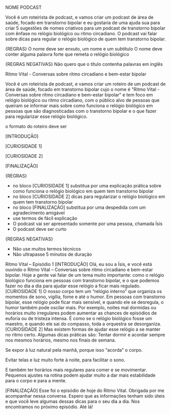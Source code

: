 NOME PODCAST 

Você é um roteirista de podcast, e vamos criar um podcast de área de saúde, focado em transtorno bipolar e eu gostaria de uma ajuda sua para criar 5 sugestões de nomes criativos para um podcast de transtorno bipolar com ênfase no relógio biológico ou ritmo circadiano. 
O podcast vai falar sobre dicas para regular o relógio biológico de quem tem transtorno bipolar.

{REGRAS}
O nome deve ser enxuto, um nome e um subtítulo
O nome deve conter alguma palavra forte que remeta o relógio biológico

{REGRAS NEGATIVAS}
Não quero que o título contenha palavras em inglês

Ritmo Vital - Conversas sobre ritmo circadiano e bem-estar bipolar

Você é um roteirista de podcast, e vamos criar um  roteiro de um podcast de área de saúde, focado em transtorno bipolar cujo o nome é "Ritmo Vital - Conversas sobre ritmo circadiano e bem-estar bipolar" e tem foco em relógio biológico ou ritmo circadiano, com o público alvo de pessoas que queiram se informar mais sobre como funciona o relógio biológico em pessoas que são diagnosticadas com o transtorno bipolar e o que fazer para regularizar esse relógio biológico. 

o formato do roteiro deve ser

[INTRODUÇÃO]

[CURIOSIDADE 1] 

[CURIOSIDADE 2]

[FINALIZAÇÃO]

{REGRAS}
 - no bloco [CURIOSIDADE 1] substitua por uma explicação prática sobre como funciona o relógio biológico em quem tem transtorno bipolar 
- no bloco [CURIOSIDADE 2] dicas para regularizar o relógio biológico em quem tem transtorno bipolar 
- no bloco [FINALIZAÇÃO] substitua por uma despedida com um agradecimento amigável 
- use termos de fácil explicação
- O podcast vai ser apresentado somente por uma pessoa, chamada Ísis
- O podcast deve ser curto

{REGRAS NEGATIVAS}

- Não use muitos termos técnicos
- Não ultrapasse 5 minutos de duração

Ritmo Vital – Episódio 1
[INTRODUÇÃO]
Olá, eu sou a Ísis, e você está ouvindo o Ritmo Vital – Conversas sobre ritmo circadiano e bem-estar bipolar.
Hoje a gente vai falar de um tema muito importante: como o relógio biológico funciona em pessoas com transtorno bipolar, e o que podemos fazer no dia a dia para ajudar esse relógio a ficar mais regulado.
[CURIOSIDADE 1]
O nosso corpo tem um “relógio interno” que organiza os momentos de sono, vigília, fome e até o humor. Em pessoas com transtorno bipolar, esse relógio pode ficar mais sensível, e quando ele se desregula, o humor também pode oscilar mais. Por exemplo, noites mal dormidas ou horários muito irregulares podem aumentar as chances de episódios de euforia ou de tristeza intensa. É como se o relógio biológico fosse um maestro, e quando ele sai do compasso, toda a orquestra se desorganiza.
[CURIOSIDADE 2]
Mas existem formas de ajudar esse relógio a se manter no ritmo certo. Algumas dicas práticas são:
Tentar dormir e acordar sempre nos mesmos horários, mesmo nos finais de semana.


Se expor à luz natural pela manhã, porque isso “acorda” o corpo.


Evitar telas e luz muito forte à noite, para facilitar o sono.


E também ter horários mais regulares para comer e se movimentar.
 Pequenos ajustes na rotina podem ajudar muito a dar mais estabilidade para o corpo e para a mente.


[FINALIZAÇÃO]
Esse foi o episódio de hoje do Ritmo Vital. Obrigada por me acompanhar nessa conversa. Espero que as informações tenham sido úteis e que você leve algumas dessas dicas para o seu dia a dia. Nos encontramos no próximo episódio. Até lá!

